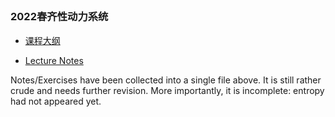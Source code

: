 ##  

### 2022春齐性动力系统


- [课程大纲](https://runlinzhang.github.io/2022齐性动力系统课程大纲.pdf?raw=true)

- [Lecture Notes](https://runlinzhang.github.io/DraftHomogeneous.pdf?raw=true)

Notes/Exercises have been collected into a single file above. It is still rather crude and needs further revision. More importantly, it is incomplete: entropy had not appeared yet.

